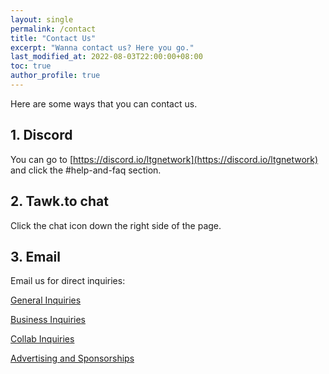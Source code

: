 ```yaml
---
layout: single
permalink: /contact
title: "Contact Us"
excerpt: "Wanna contact us? Here you go."
last_modified_at: 2022-08-03T22:00:00+08:00
toc: true
author_profile: true
---
```


Here are some ways that you can contact us.

## 1. Discord

You can go to [https://discord.io/ltgnetwork](https://discord.io/ltgnetwork) and click the #help-and-faq section.

## 2. Tawk.to chat

Click the chat icon down the right side of the page.

## 3. Email

Email us for direct inquiries:

[General Inquiries](mailto:general@ltg.network)

[Business Inquiries](mailto:business@ltg.network)

[Collab Inquiries](mailto:collab@ltg.network)

[Advertising and Sponsorships](mailto:advertisement@ltg.network)
